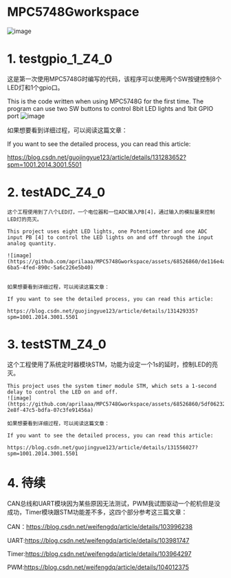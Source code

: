 # MPC5748Gworkspace

![image](https://github.com/aprilaaa/MPC5748Gworkspace/assets/68526860/42730b48-1bcb-41d4-85f7-1f79ca540984)


# 1. testgpio_1_Z4_0

  这是第一次使用MPC5748G时编写的代码，该程序可以使用两个SW按键控制8个LED灯和1个gpio口。
  
  This is the code written when using MPC5748G for the first time. The program can use two SW buttons to control 8bit LED lights and 1bit GPIO port
    ![image](https://github.com/aprilaaa/MPC5748Gworkspace/assets/68526860/6e315af8-9930-4244-b1ab-7b4bfcd5768d)
  
  如果想要看到详细过程，可以阅读这篇文章：
  
  If you want to see the detailed process, you can read this article:
  
  https://blog.csdn.net/guojingyue123/article/details/131283652?spm=1001.2014.3001.5501

# 2. testADC_Z4_0

    这个工程使用到了八个LED灯，一个电位器和一位ADC输入PB[4]，通过输入的模拟量来控制LED灯的亮灭。

    This project uses eight LED lights, one Potentiometer and one ADC input PB [4] to control the LED lights on and off through the input analog quantity.
    
    ![image](https://github.com/aprilaaa/MPC5748Gworkspace/assets/68526860/de116e4a-6ba5-4fed-890c-5a6c226e5b40)

  
    如果想要看到详细过程，可以阅读这篇文章：
  
    If you want to see the detailed process, you can read this article:

    https://blog.csdn.net/guojingyue123/article/details/131429335?spm=1001.2014.3001.5501

# 3. testSTM_Z4_0



这个工程使用了系统定时器模块STM，功能为设定一个1s的延时，控制LED的亮灭。

    This project uses the system timer module STM, which sets a 1-second delay to control the LED on and off.
    ![image](https://github.com/aprilaaa/MPC5748Gworkspace/assets/68526860/5df06232-2e8f-47c5-bdfa-07c3fe91456a)

    如果想要看到详细过程，可以阅读这篇文章：
  
    If you want to see the detailed process, you can read this article:
 
    https://blog.csdn.net/guojingyue123/article/details/131556027?spm=1001.2014.3001.5501

# 4. 待续

CAN总线和UART模块因为某些原因无法测试，PWM我试图驱动一个舵机但是没成功，Timer模块跟STM功能差不多，这四个部分参考这三篇文章：

  CAN：https://blog.csdn.net/weifengdq/article/details/103996238
  
  UART:https://blog.csdn.net/weifengdq/article/details/103981747
  
  Timer:https://blog.csdn.net/weifengdq/article/details/103964297
  
  PWM:https://blog.csdn.net/weifengdq/article/details/104012375
  
